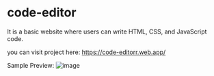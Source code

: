 # code-editor
It is a basic website where users can write HTML, CSS, and JavaScript code.

you can visit project here:
https://code-editorr.web.app/

Sample Preview:
![image](https://github.com/user-attachments/assets/ccbd6a28-3c87-4a0c-8827-269539c0b1ff)
